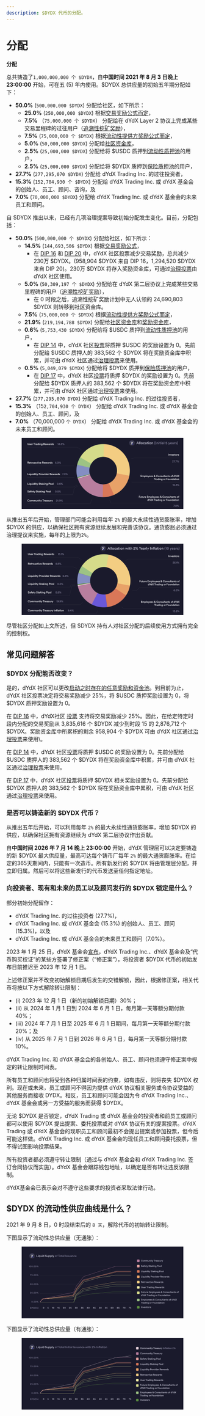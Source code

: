 ```yaml
---
description: $DYDX 代币的分配。
---
```


# 分配

**分配**

总共铸造了`1,000,000,000 个 $DYDX`，自**中国时间 2021 年 8 月 3 日晚上 23:00:00** 开始，可在五 (5) 年内使用。$DYDX 总供应量的初始五年期分配如下：

* **50.0%** (`500,000,000 $DYDX`) 分配给社区，如下所示：
  * **25.0%** (`250,000,000 $DYDX`) 根据[交易奖励公式而定](https://docs.dydx.community/dydx-governance/rewards/trading-rewards)，
  * **7.5%** （`75,000,000 个 $DYDX`） 分配给在 dYdX Layer 2 协议上完成某些交易里程碑的过往用户（[追溯性挖矿奖励](https://docs.dydx.community/dydx-governance/rewards/retroactive-mining-rewards)），
  * **7.5%** (`75,000,000 个 $DYDX`) 根据[流动性提供方奖励公式而定](https://docs.dydx.community/dydx-governance/rewards/liquidity-provider-rewards)，
  * **5.0%** (`50,000,000 $DYDX`) 分配给[社区资金库](https://docs.dydx.community/dydx-governance/start-here/community-treasury/)，
  * **2.5%** (`25,000,000 $DYDX`) 分配给将 $USDC 质押到[流动性质押池](https://docs.dydx.community/dydx-governance/staking-pools/liquidity-staking-pool)的用户，
  * **2.5%** (`25,000,000 $DYDX`) 分配给将 $DYDX 质押到[保险质押池](https://docs.dydx.community/dydx-governance/staking-pools/safety-staking-pool)的用户，
* **27.7%** (`277,295,070 $DYDX`) 分配给 dYdX Trading Inc. 的过往投资者，
* **15.3%** (`152,704,930 个 $DYDX`) 分配给 dYdX Trading Inc. 或 dYdX 基金会的创始人、员工、顾问、咨询，及
* **7.0%** (`70,000,000 $DYDX`) 分配给 dYdX Trading Inc. 或 dYdX 基金会的未来员工和顾问。

自 $DYDX 推出以来，已经有几项治理提案导致初始分配发生变化。目前，分配包括：

* **50.0%** (`500,000,000 个 $DYDX`) 分配给社区，如下所示：
  * **14.5%** (`144,693,506 $DYDX`) 根据[交易奖励公式](https://docs.dydx.community/dydx-governance/rewards/trading-rewards)，
    * 在 [DIP 16](https://github.com/dydxfoundation/dip/blob/master/content/dips/DIP-16.md) 和 [DIP 20](https://dydx.community/dashboard/proposal/11) 中，dYdX 社区投票减少交易奖励，总共减少 230万 $DYDX。(958,904 $DYDX 来自 DIP 16，1,294,520 $DYDX 来自 DIP 20)。230万 $DYDX 将存入奖励资金库，可通过[治理投票](https://docs.dydx.community/dydx-governance/voting-and-governance/governance-parameters)由 dYdX 社区使用。
  * **5.0%** (`50,309,197 个 $DYDX`) 分配给在 dYdX 第二层协议上完成某些交易里程碑的用户（[追溯性挖矿奖励](../rewards/retroactive-mining-rewards.md)），
    * 在 0 时段之后，追溯性挖矿奖励计划中无人认领的 24,690,803 $DYDX 则转移到社区资金库。
  * **7.5%** (`75,000,000 个 $DYDX`) 根据[流动性提供方奖励公式而定](https://docs.dydx.community/dydx-governance/rewards/liquidity-provider-rewards)，
  * **21.9%** (`219,194,788 $DYDX`) 分配给[社区资金库](https://docs.dydx.community/dydx-governance/start-here/community-treasury/)和[奖励资金库](https://docs.dydx.community/dydx-governance/start-here/rewards-treasury)，
  * **0.6%** (`5,753,430 $DYDX`) 分配给将 $USDC 质押到[流动性质押池](https://docs.dydx.community/dydx-governance/staking-pools/liquidity-staking-pool)的用户，
    *  在 [DIP 14](https://github.com/dydxfoundation/dip/blob/master/content/dips/DIP-14.md) 中，dYdX 社区[投票](https://dydx.community/dashboard/proposal/7)将质押 $USDC 的奖励设置为 0。先前分配给 $USDC 质押人的 383,562 个 $DYDX 将在奖励资金库中积累，并可由 dYdX 社区通过[治理投票](https://docs.dydx.community/dydx-governance/voting-and-governance/governance-parameters)来使用。
  * **0.5%** (`5,049,079 $DYDX`) 分配给将 $DYDX 质押到[保险质押池](https://docs.dydx.community/dydx-governance/staking-pools/safety-staking-pool)的用户，
    *  在 [DIP 17](https://github.com/dydxfoundation/dip/blob/master/content/dips/DIP-17.md) 中，dYdX 社区[投票](https://dydx.community/dashboard/proposal/9)将质押 $DYDX 的奖励设置为 0。先前分配给 $DYDX 质押人的 383,562 个 $DYDX 将在奖励资金库中积累，并可由 dYdX 社区通过[治理投票](https://docs.dydx.community/dydx-governance/voting-and-governance/governance-parameters)来使用。
* **27.7%** (`277,295,070 DYDX`) 分配给 dYdX Trading Inc. 的过往投资者，
* **15.3%** （15`2,704,930 个 DYDX`） 分配给 dYdX Trading Inc. 或 dYdX 基金会的创始人、员工、顾问，及
* **7.0%** （70,000,000 `个 DYDX`） 分配给 dYdX Trading Inc. 或 dYdX 基金会的未来员工和顾问。

<figure><img src="../.gitbook/assets/Screenshot 2023-03-15 at 6.04.13 PM.png" alt=""><figcaption></figcaption></figure>

从推出五年后开始，管理部门可能会利用每年 `2%` 的最大永续性通货膨胀率，增加 $DYDX 的供应，以确保社区拥有资源继续发展和完善该协议。通货膨胀必须通过治理提议来实施，每年的上限为`2%`。

<figure><img src="../.gitbook/assets/Screenshot 2023-03-15 at 6.04.07 PM.png" alt=""><figcaption></figcaption></figure>

尽管社区分配如上文所述，但 $DYDX 持有人对社区分配的后续使用方式拥有完全的控制权。

## **常见问题解答**

### $DYDX 分配能否改变？

是的，dYdX 社区可以更改[启动之时存在的任意奖励和资金池](../voting-and-governance/governance-parameters.md)。到目前为止，dYdX 社区投票决定将交易奖励减少 25%，将 $USDC 质押奖励设置为 0，将 $DYDX 质押奖励设置为 0。

在 [DIP 16](https://github.com/dydxfoundation/dip/blob/master/content/dips/DIP-16.md) 中，dYdX社区 [投票](https://dydx.community/dashboard/proposal/8) 支持将交易奖励减少 25%。因此，在给定特定时段内分配的交易奖励从 3,835,616 个 $DYDX 减少到时段 15 的 2,876,712 个 $DYDX。奖励资金库中所累积的剩余 958,904 个 $DYDX 可由 dYdX 社区通过[治理投票](https://docs.dydx.community/dydx-governance/voting-and-governance/governance-parameters)来使用\\。

 在 [DIP 14](https://github.com/dydxfoundation/dip/blob/master/content/dips/DIP-14.md) 中，dYdX 社区[投票](https://dydx.community/dashboard/proposal/7)将质押 $USDC 的奖励设置为 0。先前分配给 $USDC 质押人的 383,562 个 $DYDX 将在奖励资金库中积累，并可由 dYdX 社区通过[治理投票](https://docs.dydx.community/dydx-governance/voting-and-governance/governance-parameters)来使用。

在 [DIP 17](https://github.com/dydxfoundation/dip/blob/master/content/dips/DIP-17.md) 中，dYdX 社区[投票](https://dydx.community/dashboard/proposal/9)将质押 $DYDX 相关奖励设置为 0。先前分配给 $DYDX 质押人的 383,562 个 $DYDX 将在奖励资金库中累积，可由 dYdX 社区通过[治理投票](https://docs.dydx.community/dydx-governance/voting-and-governance/governance-parameters)来使用。

### **是否可以铸造新的 $DYDX 代币？**

从推出五年后开始，可以利用每年 `2%` 的最大永续性通货膨胀率，增加 $DYDX 的供应，以确保社区拥有资源继续为 dYdX 第二层协议作出贡献。

自**中国时间 2026 年 7 月 14 晚上 23:00:00** 开始，dYdX 管理层可以决定要铸造的新 $DYDX 最大供应量，最高可达每个铸币厂每年 `2%` 的最大通货膨胀率。在给定的365天期间内，只能有一次造币。所有新发行的 $DYDX 将由管理层分配，并立即归属。然后可以将这些新发行的代币发送至任何指定地址。

### **向投资者、现有和未来的员工以及顾问发行的 $DYDX 锁定是什么？**

部分初始分配留作：

* dYdX Trading Inc. 的过往投资者 (27.7%)，
* dYdX Trading Inc. 或 dYdX 基金会 (15.3%) 的创始人、员工、顾问 (15.3%)，以及
* dYdX Trading Inc. 或 dYdX 基金会的未来员工和顾问（7.0%）。

2023 年 1 月 25 日，dYdX 基金会[宣布](https://dydx.foundation/blog/lock-up-extension)，dYdX Trading Inc.、dYdX 基金会及“代币购买权证”的某些方签署了修正案（“修正案”），将投资者 $DYDX 代币的初始发布日前推迟至 2023 年 12 月 1 日。

上述修正案并不改变初始解锁日期后发生的交错解锁，因此，根据修正案，相关代币将按以下方式解除转让限制：

* (i) 2023 年 12 月 1 日（新的初始解锁日期）30%；
* (ii) 从 2024 年 1 月 1 日到 2024 年 6 月 1 日，每月第一天等额分期付款 40%；
* (iii) 2024 年 7 月 1 日至 2025 年 6 月 1 日期间，每月第一天等额分期付款 20%；及
* (iv) 从 2025 年 7 月 1 日到 2026 年 6 月 1 日，每月第一天等额分期付款 10%。

dYdX Trading Inc. 和 dYdX 基金会的各创始人、员工、顾问也须遵守修正案中规定的转让限制时间表。

所有员工和顾问也将受到各种归属时间表的约束，如有违反，则将丧失 $DYDX 权利。现在或未来，员工或顾问不得因为提供 dYdX 协议相关服务或令协议受益的其他服务而接收 DYDX。相反，员工和顾问可能会因为令 dYdX Trading Inc.、dYdX 基金会或另一方受益的服务而获得 $DYDX。

无论 $DYDX 是否锁定，dYdX Trading 或 dYdX 基金会的投资者和前员工或顾问都可以使用 $DYDX 提出提案、委托投票或对 dYdX 协议有关的提案投票。dYdX Trading 或 dYdX 基金会的现职员工和顾问最初不会提出提案或参加投票，但今后可能这样做。dYdX Trading Inc. 或 dYdX 基金会的现任员工和顾问委托投票，但不得试图影响投票结果。

所有投资者都必须遵守转让限制（通过与 dYdX 基金会和 dYdX Trading Inc. 签订合同协议而实施）。dYdX 基金会跟踪钱包地址，以确定是否有转让违反该限制。

dYdX基金会已表示会对不遵守这些要求的投资者采取法律行动。

## $DYDX 的流动性供应曲线是什么？

2021 年 9 月 8 日，0 时段结束后的 `8 天`，解除代币的初始转让限制。

下图显示了流动性总供应量（无通胀）：

<figure><img src="../.gitbook/assets/liquid-supply-total-issuance.png" alt=""><figcaption></figcaption></figure>

下图显示了流动性总供应量（有通胀）：

<figure><img src="../.gitbook/assets/liquid-supply-total issuance-2%-inflation.png" alt=""><figcaption></figcaption></figure>
